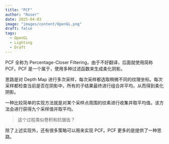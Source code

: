 ```yaml
---
title: "PCF"
author: "Roser"
date: 2025-04-03
image: "images/content/OpenGL.png"
draft: false
tags:
  - OpenGL
  - Lighting
  - Draft
---
```

PCF 全称为 Percentage-Closer Filtering，由于不好翻译，后面就使用简称 PCF。PCF 是一个属于，使用多种过滤函数来生成柔化阴影。

思路是对 Depth Map 进行多次采样，每次采样都选取稍微不同的纹理坐标。每次采样都检查当前是否在阴影中，所有的子结果最终进行组合并平均，从而得到柔化阴影。

一种比较简单的实现方法就是对某个采样点周围的纹素进行收集并取平均值。该方法会进行获得九个采样值并取平均。

> 这个过程类似卷积和抗锯齿？

除了上述实现外，还有很多策略可以用来实现 PCF。PCF 更多的是提供了一种思路。